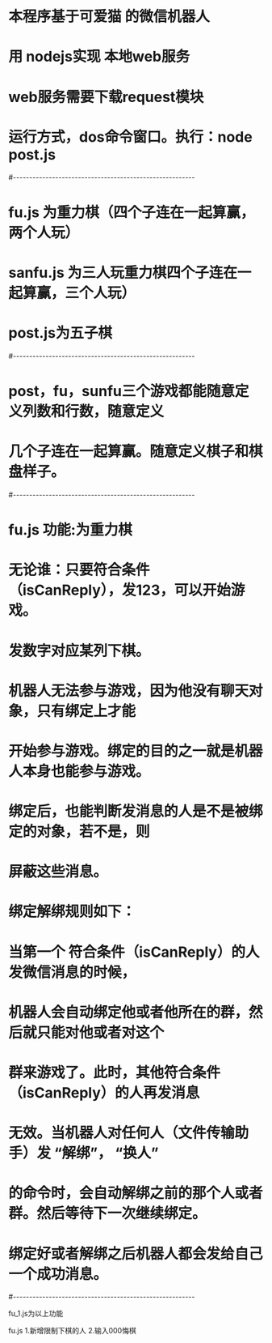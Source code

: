 # 本程序基于可爱猫 的微信机器人
# 用 nodejs实现 本地web服务
# web服务需要下载request模块
# 运行方式，dos命令窗口。执行：node post.js
#--------------------------------------------------------
# fu.js 为重力棋（四个子连在一起算赢，两个人玩）
# sanfu.js 为三人玩重力棋四个子连在一起算赢，三个人玩）
# post.js为五子棋
#--------------------------------------------------------
# post，fu，sunfu三个游戏都能随意定义列数和行数，随意定义
# 几个子连在一起算赢。随意定义棋子和棋盘样子。
#--------------------------------------------------------

# fu.js 功能:为重力棋

# 无论谁：只要符合条件（isCanReply），发123，可以开始游戏。
# 发数字对应某列下棋。

# 机器人无法参与游戏，因为他没有聊天对象，只有绑定上才能
# 开始参与游戏。绑定的目的之一就是机器人本身也能参与游戏。
# 绑定后，也能判断发消息的人是不是被绑定的对象，若不是，则
# 屏蔽这些消息。
# 绑定解绑规则如下：
# 当第一个 符合条件（isCanReply）的人发微信消息的时候，
# 机器人会自动绑定他或者他所在的群，然后就只能对他或者对这个
# 群来游戏了。此时，其他符合条件（isCanReply）的人再发消息
# 无效。当机器人对任何人（文件传输助手）发 “解绑”， “换人” 
# 的命令时，会自动解绑之前的那个人或者群。然后等待下一次继续绑定。

# 绑定好或者解绑之后机器人都会发给自己一个成功消息。




#--------------------------------------------------------

fu_1.js为以上功能

fu.js
1.新增限制下棋的人
2.输入000悔棋



